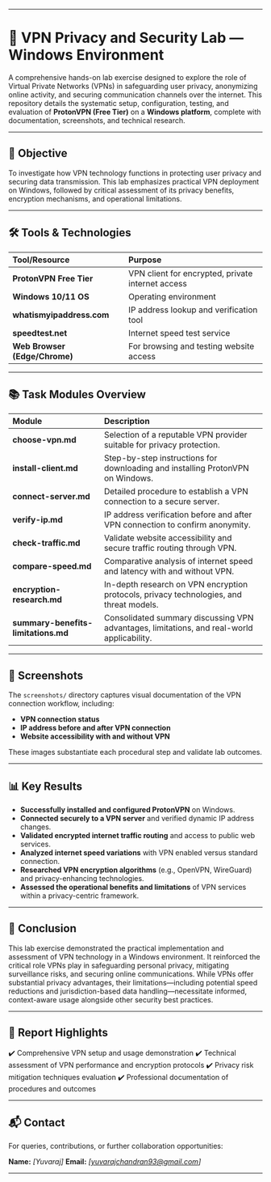 
---

# 📡 VPN Privacy and Security Lab — Windows Environment

A comprehensive hands-on lab exercise designed to explore the role of Virtual Private Networks (VPNs) in safeguarding user privacy, anonymizing online activity, and securing communication channels over the internet. This repository details the systematic setup, configuration, testing, and evaluation of **ProtonVPN (Free Tier)** on a **Windows platform**, complete with documentation, screenshots, and technical research.

---

## 🎯 Objective

To investigate how VPN technology functions in protecting user privacy and securing data transmission. This lab emphasizes practical VPN deployment on Windows, followed by critical assessment of its privacy benefits, encryption mechanisms, and operational limitations.

---

## 🛠️ Tools & Technologies

| Tool/Resource                 | Purpose                                           |
| :---------------------------- | :------------------------------------------------ |
| **ProtonVPN Free Tier**       | VPN client for encrypted, private internet access |
| **Windows 10/11 OS**          | Operating environment                             |
| **whatismyipaddress.com**     | IP address lookup and verification tool           |
| **speedtest.net**             | Internet speed test service                       |
| **Web Browser (Edge/Chrome)** | For browsing and testing website access           |

---

## 📚 Task Modules Overview

| Module                                 | Description                                                                                |
| :------------------------------------- | :----------------------------------------------------------------------------------------- |
| **choose-vpn.md**                   | Selection of a reputable VPN provider suitable for privacy protection.                     |
| **install-client.md**               | Step-by-step instructions for downloading and installing ProtonVPN on Windows.             |
| **connect-server.md**               | Detailed procedure to establish a VPN connection to a secure server.                       |
| **verify-ip.md**                    | IP address verification before and after VPN connection to confirm anonymity.              |
| **check-traffic.md**                | Validate website accessibility and secure traffic routing through VPN.                     |
| **compare-speed.md**                | Comparative analysis of internet speed and latency with and without VPN.                   |
| **encryption-research.md**          | In-depth research on VPN encryption protocols, privacy technologies, and threat models.    |
| **summary-benefits-limitations.md** | Consolidated summary discussing VPN advantages, limitations, and real-world applicability. |

---

## 📸 Screenshots

The `screenshots/` directory captures visual documentation of the VPN connection workflow, including:

* **VPN connection status**
* **IP address before and after VPN connection**
* **Website accessibility with and without VPN**

These images substantiate each procedural step and validate lab outcomes.

---

## 📊 Key Results

* **Successfully installed and configured ProtonVPN** on Windows.
* **Connected securely to a VPN server** and verified dynamic IP address changes.
* **Validated encrypted internet traffic routing** and access to public web services.
* **Analyzed internet speed variations** with VPN enabled versus standard connection.
* **Researched VPN encryption algorithms** (e.g., OpenVPN, WireGuard) and privacy-enhancing technologies.
* **Assessed the operational benefits and limitations** of VPN services within a privacy-centric framework.

---

## 📌 Conclusion

This lab exercise demonstrated the practical implementation and assessment of VPN technology in a Windows environment. It reinforced the critical role VPNs play in safeguarding personal privacy, mitigating surveillance risks, and securing online communications. While VPNs offer substantial privacy advantages, their limitations—including potential speed reductions and jurisdiction-based data handling—necessitate informed, context-aware usage alongside other security best practices.

---

## 📑 Report Highlights

✔️ Comprehensive VPN setup and usage demonstration
✔️ Technical assessment of VPN performance and encryption protocols
✔️ Privacy risk mitigation techniques evaluation
✔️ Professional documentation of procedures and outcomes

---

## 📬 Contact

For queries, contributions, or further collaboration opportunities:

**Name:** *\[Yuvaraj]*
**Email:** *\[[yuvarajchandran93@gmail.com](mailto:yuvarajchandran93@gmail.com)]*

---


